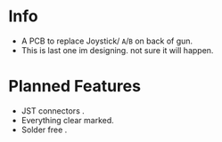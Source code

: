 # Info 
- A PCB to replace Joystick/ `A`/`B` on back of gun.
- This is last one im designing. not sure it will happen.

# Planned Features
- JST connectors .
- Everything clear marked.
- Solder free .
